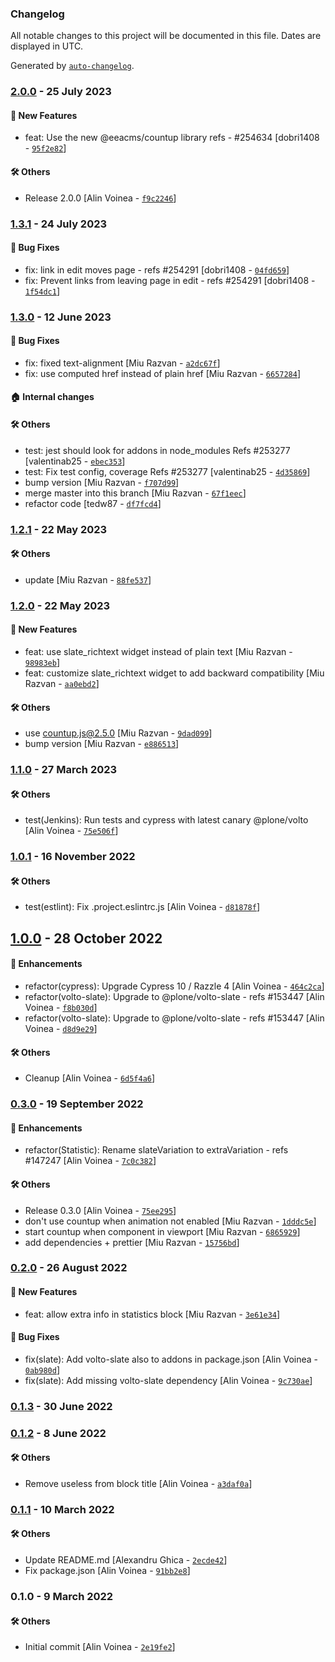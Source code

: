 ### Changelog

All notable changes to this project will be documented in this file. Dates are displayed in UTC.

Generated by [`auto-changelog`](https://github.com/CookPete/auto-changelog).

### [2.0.0](https://github.com/eea/volto-statistic-block/compare/1.3.1...2.0.0) - 25 July 2023

#### :rocket: New Features

- feat: Use the new @eeacms/countup library refs - #254634 [dobri1408 - [`95f2e82`](https://github.com/eea/volto-statistic-block/commit/95f2e82dbbe44b4db7cb20433fc73b1851437e5c)]

#### :hammer_and_wrench: Others

- Release 2.0.0 [Alin Voinea - [`f9c2246`](https://github.com/eea/volto-statistic-block/commit/f9c224615a638c62f26de1115c1f957827d87949)]
### [1.3.1](https://github.com/eea/volto-statistic-block/compare/1.3.0...1.3.1) - 24 July 2023

#### :bug: Bug Fixes

- fix: link in edit moves page - refs #254291 [dobri1408 - [`04fd659`](https://github.com/eea/volto-statistic-block/commit/04fd659d4110614950306d3b1904962189c05831)]
- fix: Prevent links from leaving page in edit - refs #254291 [dobri1408 - [`1f54dc1`](https://github.com/eea/volto-statistic-block/commit/1f54dc1c1708d46d69567ae66f5f249b95d5d6c8)]

### [1.3.0](https://github.com/eea/volto-statistic-block/compare/1.2.1...1.3.0) - 12 June 2023

#### :bug: Bug Fixes

- fix: fixed text-alignment [Miu Razvan - [`a2dc67f`](https://github.com/eea/volto-statistic-block/commit/a2dc67fcb3a0aacb4851a847803179994448c6a0)]
- fix: use computed href instead of plain href [Miu Razvan - [`6657284`](https://github.com/eea/volto-statistic-block/commit/6657284b4dc852ba39df18138c5a0cc1d9c6edc9)]

#### :house: Internal changes


#### :hammer_and_wrench: Others

- test: jest should look for addons in node_modules Refs #253277 [valentinab25 - [`ebec353`](https://github.com/eea/volto-statistic-block/commit/ebec353a06dbca878d00ccafb55d05311c4023e6)]
- test: Fix test config, coverage Refs #253277 [valentinab25 - [`4d35869`](https://github.com/eea/volto-statistic-block/commit/4d35869e6c5c6fd79f84fa8afa4742214d7efcb1)]
- bump version [Miu Razvan - [`f707d99`](https://github.com/eea/volto-statistic-block/commit/f707d99e9ebb5fdb3e2ce3361d7d0678c5c5dc46)]
- merge master into this branch [Miu Razvan - [`67f1eec`](https://github.com/eea/volto-statistic-block/commit/67f1eecfe5900a6585ae109bc141e37f9d4f03c7)]
- refactor code [tedw87 - [`df7fcd4`](https://github.com/eea/volto-statistic-block/commit/df7fcd475d4b36c2e4f370f727a5468b52a1950d)]
### [1.2.1](https://github.com/eea/volto-statistic-block/compare/1.2.0...1.2.1) - 22 May 2023

#### :hammer_and_wrench: Others

- update [Miu Razvan - [`88fe537`](https://github.com/eea/volto-statistic-block/commit/88fe537cde1998d9c6e02f350ec0c70db4290925)]
### [1.2.0](https://github.com/eea/volto-statistic-block/compare/1.1.0...1.2.0) - 22 May 2023

#### :rocket: New Features

- feat: use slate_richtext widget instead of plain text [Miu Razvan - [`98983eb`](https://github.com/eea/volto-statistic-block/commit/98983eb93793c51e7e332ded83c0964fa4f93351)]
- feat: customize slate_richtext widget to add backward compatibility [Miu Razvan - [`aa0ebd2`](https://github.com/eea/volto-statistic-block/commit/aa0ebd2cd8e2c10d3bb5ebb134050423dac2f891)]

#### :hammer_and_wrench: Others

- use countup.js@2.5.0 [Miu Razvan - [`9dad099`](https://github.com/eea/volto-statistic-block/commit/9dad099fb6519688752bf4788023712bd9719671)]
- bump version [Miu Razvan - [`e886513`](https://github.com/eea/volto-statistic-block/commit/e886513e63bf480dcdb5c9e0a627b31c6b4e989d)]
### [1.1.0](https://github.com/eea/volto-statistic-block/compare/1.0.1...1.1.0) - 27 March 2023

#### :hammer_and_wrench: Others

- test(Jenkins): Run tests and cypress with latest canary @plone/volto [Alin Voinea - [`75e506f`](https://github.com/eea/volto-statistic-block/commit/75e506fd7cf92296871ddf52f9b1c82a053ec931)]
### [1.0.1](https://github.com/eea/volto-statistic-block/compare/1.0.0...1.0.1) - 16 November 2022

#### :hammer_and_wrench: Others

- test(estlint): Fix .project.eslintrc.js [Alin Voinea - [`d81878f`](https://github.com/eea/volto-statistic-block/commit/d81878fff2ba1be4446dd330560c46d8161f8bc2)]
## [1.0.0](https://github.com/eea/volto-statistic-block/compare/0.3.0...1.0.0) - 28 October 2022

#### :nail_care: Enhancements

- refactor(cypress): Upgrade Cypress 10 / Razzle 4 [Alin Voinea - [`464c2ca`](https://github.com/eea/volto-statistic-block/commit/464c2ca66e03b8191179306c93b602306f2ef308)]
- refactor(volto-slate): Upgrade to @plone/volto-slate - refs #153447 [Alin Voinea - [`f8b030d`](https://github.com/eea/volto-statistic-block/commit/f8b030ddfdf80500cd95ce3ad54e84ee1a0b439d)]
- refactor(volto-slate): Upgrade to @plone/volto-slate - refs #153447 [Alin Voinea - [`d8d9e29`](https://github.com/eea/volto-statistic-block/commit/d8d9e29abf91375357c63148b4405539978223bf)]

#### :hammer_and_wrench: Others

- Cleanup [Alin Voinea - [`6d5f4a6`](https://github.com/eea/volto-statistic-block/commit/6d5f4a6d8048689e97e567316f24902d0865de88)]
### [0.3.0](https://github.com/eea/volto-statistic-block/compare/0.2.0...0.3.0) - 19 September 2022

#### :nail_care: Enhancements

- refactor(Statistic): Rename slateVariation to extraVariation - refs #147247 [Alin Voinea - [`7c0c382`](https://github.com/eea/volto-statistic-block/commit/7c0c38201c21af40bc1bf904267bcde1bd17cb23)]

#### :hammer_and_wrench: Others

- Release 0.3.0 [Alin Voinea - [`75ee295`](https://github.com/eea/volto-statistic-block/commit/75ee295311d6cce13a2f2fe6666b48cb82a714ce)]
- don't use countup when animation not enabled [Miu Razvan - [`1dddc5e`](https://github.com/eea/volto-statistic-block/commit/1dddc5e74a373ab3120526b6e5f611daa50b23d8)]
- start countup when component in viewport [Miu Razvan - [`6865929`](https://github.com/eea/volto-statistic-block/commit/686592905d77ac14ea88dd3b1528bf6397a6e78f)]
- add dependencies + prettier [Miu Razvan - [`15756bd`](https://github.com/eea/volto-statistic-block/commit/15756bd240f7bbf4d6fd76f11b7751c045dfc2ac)]
### [0.2.0](https://github.com/eea/volto-statistic-block/compare/0.1.3...0.2.0) - 26 August 2022

#### :rocket: New Features

- feat: allow extra info in statistics block [Miu Razvan - [`3e61e34`](https://github.com/eea/volto-statistic-block/commit/3e61e3430ebbd7cc3f34ee2861f74cd09eb59207)]

#### :bug: Bug Fixes

- fix(slate): Add volto-slate also to addons in package.json [Alin Voinea - [`0ab980d`](https://github.com/eea/volto-statistic-block/commit/0ab980de141d932dbb14de2647b3bca7a4655ca9)]
- fix(slate): Add missing volto-slate dependency [Alin Voinea - [`9c730ae`](https://github.com/eea/volto-statistic-block/commit/9c730ae0ca8921bebfe645690126222dfc5ec6f9)]

### [0.1.3](https://github.com/eea/volto-statistic-block/compare/0.1.2...0.1.3) - 30 June 2022

### [0.1.2](https://github.com/eea/volto-statistic-block/compare/0.1.1...0.1.2) - 8 June 2022

#### :hammer_and_wrench: Others

- Remove useless  from block title [Alin Voinea - [`a3daf0a`](https://github.com/eea/volto-statistic-block/commit/a3daf0ad63666d0cd87eef465f42f525a5a307bc)]
### [0.1.1](https://github.com/eea/volto-statistic-block/compare/0.1.0...0.1.1) - 10 March 2022

#### :hammer_and_wrench: Others

- Update README.md [Alexandru Ghica - [`2ecde42`](https://github.com/eea/volto-statistic-block/commit/2ecde424229d79e12d2c91223d56117255f33cfc)]
- Fix package.json [Alin Voinea - [`91bb2e8`](https://github.com/eea/volto-statistic-block/commit/91bb2e8a0ad0d3bd99165751f319bceb99e181e0)]
### 0.1.0 - 9 March 2022

#### :hammer_and_wrench: Others

- Initial commit [Alin Voinea - [`2e19fe2`](https://github.com/eea/volto-statistic-block/commit/2e19fe2708f89887d2d79f88696e197643ea10f4)]
